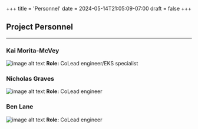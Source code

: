 +++
title = 'Personnel'
date = 2024-05-14T21:05:09-07:00
draft = false
+++


## Project Personnel

---

### Kai Morita-McVey​
![image alt text](/BeaverCDS-landing/img/Kai_pic.PNG)
**Role:** CoLead engineer/EKS specialist 

### Nicholas Graves
![image alt text](/BeaverCDS-landing/img/nick_pic.PNG)
**Role:** CoLead engineer  

### Ben Lane
![image alt text](/BeaverCDS-landing/img/ben_pic.PNG)
**Role:** CoLead engineer  
